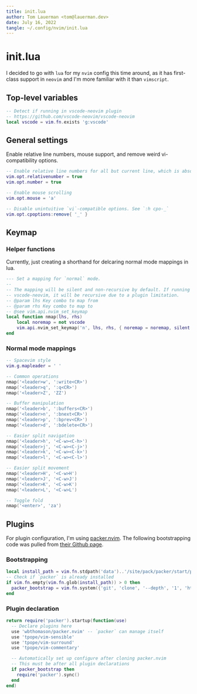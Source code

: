 ```yaml
---
title: init.lua
author: Tom Lauerman <tom@lauerman.dev>
date: July 16, 2022
tangle: ~/.config/nvim/init.lua
---
```

# init.lua

I decided to go with `lua` for my `nvim` config this time around, as it has
first-class support in `neovim` and I'm more familiar with it than `vimscript`.

## Top-level variables

```lua
-- Detect if running in vscode-neovim plugin 
-- https://github.com/vscode-neovim/vscode-neovim
local vscode = vim.fn.exists 'g:vscode'
```

## General settings

Enable relative line numbers, mouse support, and remove weird vi-compatibility
options.

```lua
-- Enable relative line numbers for all but current line, which is absolute
vim.opt.relativenumber = true
vim.opt.number = true

-- Enable mouse scrolling
vim.opt.mouse = 'a'

-- Disable unintuitive `vi`-compatible options. See `:h cpo-_`
vim.opt.cpoptions:remove{ '_' }
```
## Keymap

### Helper functions

Currently, just creating a shorthand for delcaring normal mode mappings in lua.

```lua
--- Set a mapping for `normal` mode.
--
-- The mapping will be silent and non-recursive by default. If running in
-- vscode-neovim, it will be recursive due to a plugin limitation.
-- @param lhs Key combo to map from
-- @param rhs Key combo to map to
-- @see vim.api.nvim_set_keymap
local function nmap(lhs, rhs)
    local noremap = not vscode
    vim.api.nvim_set_keymap('n', lhs, rhs, { noremap = noremap, silent = true })
end
```

### Normal mode mappings

```lua
-- Spacevim style
vim.g.mapleader = ' '

-- Common operations
nmap('<leader>w', ':write<CR>')
nmap('<leader>q', ':q<CR>')
nmap('<leader>Z', 'ZZ')

-- Buffer manipulation
nmap('<leader>b', ':buffers<CR>')
nmap('<leader>n', ':bnext<CR>')
nmap('<leader>p', ':bprev<CR>')
nmap('<leader>d', ':bdelete<CR>')

-- Easier split navigation
nmap('<leader>h', '<C-w><C-h>')
nmap('<leader>j', '<C-w><C-j>')
nmap('<leader>k', '<C-w><C-k>')
nmap('<leader>l', '<C-w><C-l>')

-- Easier split movement
nmap('<leader>H', '<C-w>H')
nmap('<leader>J', '<C-w>J')
nmap('<leader>K', '<C-w>K')
nmap('<leader>L', '<C-w>L')

-- Toggle fold
nmap('<enter>', 'za')
```

## Plugins

For plugin configuration, I'm using [packer.nvim][1]. The following bootstrapping code was
pulled from [their Github page][2].

### Bootstrapping

```lua
local install_path = vim.fn.stdpath('data')..'/site/pack/packer/start/packer.nvim'
-- Check if `packer` is already installed
if vim.fn.empty(vim.fn.glob(install_path)) > 0 then
  packer_bootstrap = vim.fn.system({'git', 'clone', '--depth', '1', 'https://github.com/wbthomason/packer.nvim', install_path})
end
```
### Plugin declaration

```lua
return require('packer').startup(function(use)
  -- Declare plugins here
  use 'wbthomason/packer.nvim' -- `packer` can manage itself
  use 'tpope/vim-sensible'
  use 'tpope/vim-surround'
  use 'tpope/vim-commentary'

  -- Automatically set up configure after cloning packer.nvim
  -- This must be after all plugin declarations
  if packer_bootstrap then
    require('packer').sync()
  end
end)
```

[1]: https://github.com/wbthomason/packer.nvim
[2]: https://github.com/wbthomason/packer.nvim#bootstrapping
